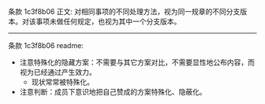 条款 1c3f8b06 正文:
 对相同事项的不同处理方法，视为同一规章的不同分支版本。对该事项未做任何规定，也视为其中一个分支版本。

---
条款 1c3f8b06 readme:
- 注意特殊化的隐藏方案：不需要与其它方案对比，不需要显性地公布内容，而视为已经通过产生效力。
  - 现状常常被特殊化。
- 注意判断：成员下意识地把自己赞成的方案特殊化、隐蔽化。

